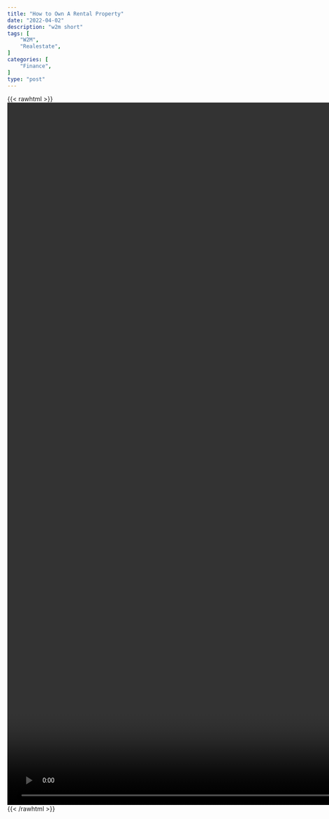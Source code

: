 ```yaml
---
title: "How to Own A Rental Property"
date: "2022-04-02"
description: "w2m short"
tags: [
    "W2M",
    "Realestate",
]
categories: [
    "Finance",
]
type: "post"
---
```

{{< rawhtml >}}
    <video style="height:40vh;width:auto" overflow="hidden" controls>
        <source src="https://clips.dev00ps.com/Wholsale2Millions/Own_Real_Estate_With_No_MONEY_shorts_youtubeshorts.mp4" type="video/mp4"> 
    </video>
{{< /rawhtml >}}